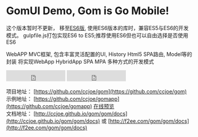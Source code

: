 # GomUI Demo, Gom is Go Mobile!

这个版本暂时不更新， 移至[ES6版](https://github.com/ccjoe/gom-es6), 使用ES6版本的库时，兼容ES5与ES6的开发模式。
gulpfile.js打包实现ES6 to ES5;推荐使用ES6但也可以自由选择是否使用ES6

WebAPP MVC框架, 包含丰富灵活配置的UI,  History Html5 SPA路由, Model等的封装
将实现WebApp HybridApp SPA MPA 多种方式的开发模式

<iframe src="https://ghbtns.com/github-btn.html?user=ccjoe&repo=gom&type=watch&count=true" frameborder="0" scrolling="0" width="160px" height="30px"></iframe>
<iframe src="https://ghbtns.com/github-btn.html?user=ccjoe&repo=gom&type=fork&count=true" frameborder="0" scrolling="0" width="160px" height="30px"></iframe>

项目地址： [https://github.com/ccjoe/gom](https://github.com/ccjoe/gom)  
示例地址： [https://github.com/ccjoe/gomapp](https://github.com/ccjoe/gomapp) [在线预览](http://ccjoe.github.io/gom/app)  
文档地址： [http://ccjoe.github.io/gom/gom/docs](http://ccjoe.github.io/gom/gom/docs) 或 [http://f2ee.com/gom/gom/docs](http://f2ee.com/gom/gom/docs)  

